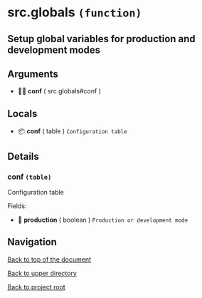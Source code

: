 # src.globals `(function)`

## Setup global variables for production and development modes

## Arguments

- 👨‍👦 **conf** ( src.globals#conf )

## Locals

- 📦 **conf** ( table )
	`Configuration table`

## Details

### conf `(table)`

Configuration table

Fields:

- 🔌 **production** ( boolean )
	`Production or development mode`

## Navigation

[Back to top of the document](#srcglobals-function)

[Back to upper directory](..)

[Back to project root](../..)
